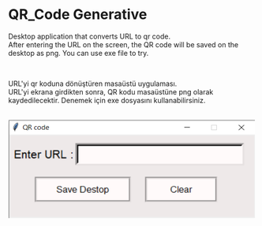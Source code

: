 # QR_Code Generative

<p>
  Desktop application that converts URL to qr code. <br>
  After entering the URL on the screen, the QR code will be saved on the <br> desktop as png. You can use exe file to try.
</p> <br>

<p>
  URL'yi qr koduna dönüştüren masaüstü uygulaması. <br>
  URL'yi ekrana girdikten sonra, QR kodu masaüstüne png olarak <br> kaydedilecektir. Denemek için exe dosyasını kullanabilirsiniz.
</p> <br>


<img src="Png/QR_code.png" alt="Calculator" width="500" height="200">